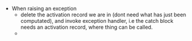 * When raising an exception
	* delete the activation record we are in (dont need what has just been computated), and invoke exception handler, i.e the catch block needs an activation record, where thing can be called.
	* 